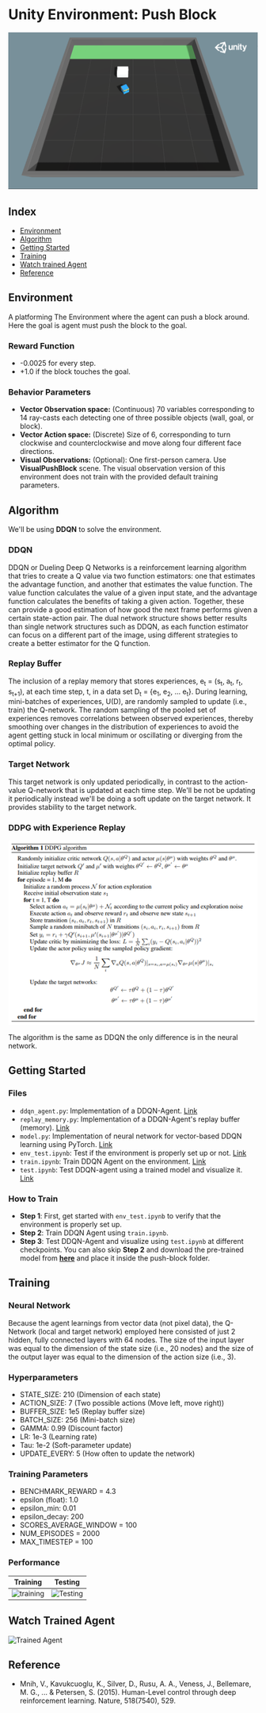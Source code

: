# Unity Environment: Push Block

![Banner](../media/push.png)

## Index

- [Environment](#environment)
- [Algorithm](#algorithm)
- [Getting Started](#getting-started)
- [Training](#training)
- [Watch trained Agent](#watch-trained-agent)
- [Reference](#reference)

## Environment

A platforming The Environment where the agent can push a block around. Here the goal is agent must push the block to the goal.

### Reward Function

- -0.0025 for every step.
- +1.0 if the block touches the goal.

### Behavior Parameters

- **Vector Observation space:** (Continuous) 70 variables corresponding to 14 ray-casts each detecting one of three possible objects (wall, goal, or block).
- **Vector Action space:** (Discrete) Size of 6, corresponding to turn clockwise and counterclockwise and move along four different face directions.
- **Visual Observations:**  (Optional): One first-person camera. Use **VisualPushBlock** scene. The visual observation version of this environment does not train with the provided default training parameters.

## Algorithm

We'll be using **DDQN** to solve the environment.

### DDQN

DDQN or Dueling Deep Q Networks is a reinforcement learning algorithm that tries to create a Q value via two function estimators: one that estimates the advantage function, and another that estimates the value function. The value function calculates the value of a given input state, and the advantage function calculates the benefits of taking a given action. Together, these can provide a good estimation of how good the next frame performs given a certain state-action pair. The dual network structure shows better results than single network structures such as DDQN, as each function estimator can focus on a different part of the image, using different strategies to create a better estimator for the Q function.

### Replay Buffer

The inclusion of a replay memory that stores experiences, e<sub>t</sub> = (s<sub>t</sub>, a<sub>t</sub>, r<sub>t</sub>, s<sub>t+1</sub>), at each time step, t, in a data set D<sub>t</sub> = {e<sub>1</sub>, e<sub>2</sub>, … e<sub>t</sub>}. During learning, mini-batches of experiences, U(D), are randomly sampled to update (i.e., train) the Q-network. The random sampling of the pooled set of experiences removes correlations between observed experiences, thereby smoothing over changes in the distribution of experiences to avoid the agent getting stuck in local minimum or oscillating or diverging from the optimal policy.

### Target Network

This target network is only updated periodically, in contrast to the action-value Q-network that is updated at each time step. We'll be not be updating it periodically instead we'll be doing a soft update on the target network. It provides stability to the target network.

### DDPG with Experience Replay

![DDPG Algorithm](./media/ddpg_algorithm.png)

The algorithm is the same as DDQN the only difference is in the neural network.

## Getting Started

### Files

- `ddqn_agent.py`: Implementation of a DDQN-Agent. [Link](https://github.com/deepanshut041/ml_agents-pytorch/blob/master/push-block/dqn_agent.py)
- `replay_memory.py`: Implementation of a DDQN-Agent's replay buffer (memory). [Link](https://github.com/deepanshut041/ml_agents-pytorch/blob/master/push-block/replay_memory.py)
- `model.py`: Implementation of neural network for vector-based DDQN learning using PyTorch. [Link](https://github.com/deepanshut041/ml_agents-pytorch/blob/master/push-block/model.py)
- `env_test.ipynb`: Test if the environment is properly set up or not. [Link](https://github.com/deepanshut041/ml_agents-pytorch/blob/master/push-block/env_test.ipynb)
- `train.ipynb`: Train DDQN Agent on the environment. [Link](https://github.com/deepanshut041/ml_agents-pytorch/blob/master/push-block/train.ipynb)
- `test.ipynb`: Test DDQN-agent using a trained model and visualize it. [Link](https://github.com/deepanshut041/ml_agents-pytorch/blob/master/push-block/test.ipynb)

### How to Train

- **Step 1**: First, get started with `env_test.ipynb` to verify that the environment is properly set up.
- **Step 2**: Train DDQN Agent using `train.ipynb`.
- **Step 3**: Test DDQN-Agent and visualize using `test.ipynb` at different checkpoints. You can also skip **Step 2** and download the pre-trained model from [**here**](https://drive.google.com/open?id=1qn_Nq-uZCHTdsQvs7XgjCgAP8v390Cbb) and place it inside the push-block folder.

## Training

### Neural Network

Because the agent learnings from vector data (not pixel data), the Q-Network (local and target network) employed here consisted of just 2 hidden, fully connected layers with 64 nodes. The size of the input layer was equal to the dimension of the state size (i.e., 20 nodes) and the size of the output layer was equal to the dimension of the action size (i.e., 3).  

### Hyperparameters

- STATE_SIZE: 210 (Dimension of each state)
- ACTION_SIZE: 7 (Two possible actions (Move left, move right))
- BUFFER_SIZE: 1e5 (Replay buffer size)
- BATCH_SIZE: 256 (Mini-batch size)
- GAMMA: 0.99 (Discount factor)
- LR: 1e-3 (Learning rate)
- Tau: 1e-2 (Soft-parameter update)
- UPDATE_EVERY: 5 (How often to update the network)

### Training Parameters

- BENCHMARK_REWARD = 4.3
- epsilon (float): 1.0
- epsilon_min: 0.01
- epsilon_decay: 200
- SCORES_AVERAGE_WINDOW = 100
- NUM_EPISODES = 2000
- MAX_TIMESTEP = 100

### Performance

| Training | Testing |
|:-:|:-:|
| ![training](./media/train.svg) |  ![Testing](./media/test.svg) |

## Watch Trained Agent

![Trained Agent](./media/trained_agent.gif)

## Reference

- Mnih, V., Kavukcuoglu, K., Silver, D., Rusu, A. A., Veness, J., Bellemare, M. G., ... & Petersen, S. (2015). Human-Level control through deep reinforcement learning. Nature, 518(7540), 529.
